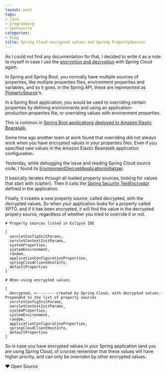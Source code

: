 ```yaml
---
layout: post
tags:
- java
- programming
- opensource
categories:
- blog
title: Spring Cloud encrypted values and Spring PropertySources
---
```


As I could not find any documentation for that, I decided to write it as a note to myself
in case I use the
[encryption and decryption](https://cloud.spring.io/spring-cloud-config/spring-cloud-config.html#_encryption_and_decryption)
with Spring Cloud again.

In Spring and Spring Boot, you normally have multiple sources of properties, like multiple
properties files, environment properties and variables, and so it goes. In the Spring API,
these are represented as
[PropertySource](http://docs.spring.io/spring/docs/current/javadoc-api/org/springframework/context/annotation/PropertySource.html)'s.

In a Spring Boot application, you would be used to overriding certain properties
by defining environments and using an application-production.properties file, or
overriding values with environment properties.

This is common in
[Spring Boot applications deployed to Amazon Elastic Beanstalk](https://aws.amazon.com/blogs/devops/deploying-a-spring-boot-application-on-aws-using-aws-elastic-beanstalk/).

Some time ago another team at work found that overriding did not always work when you have
encrypted values in your properties files. Even if you specified new values in the
Amazon Elastic Beanstalk application configuration.

Yesterday, while debugging the issue and reading Spring Cloud source code, I found its
[EnvironmentDecryptApplicationInitializer](https://github.com/spring-cloud/spring-cloud-commons/blob/9675df02f6a2c01766711f7dee3c4d2818b7d716/spring-cloud-context/src/main/java/org/springframework/cloud/bootstrap/encrypt/EnvironmentDecryptApplicationInitializer.java#L44).

It basically iterates through all loaded property sources, looking for values that start with
{cipher}. Then it calls the
[Spring Security TextEncryptor](http://docs.spring.io/spring-security/site/docs/current/apidocs/org/springframework/security/crypto/encrypt/TextEncryptor.html)
defined in the application.

Finally, it creates a new property source, called decrypted, with the decrypted values. So when
your application looks for a property called XPTO, and if it has been encrypted, it will
find the value in the decrypted propery source, regardless of whether you tried to override it or
not.

```shell
# Property sources listed in Eclipse IDE

[
  servletConfigInitParams,
  servletContextInitParams,
  systemProperties,
  systemEnvironment,
  random,
  applicationConfigurationProperties,
  springCloudClientHostInfo,
  defaultProperties
]

# When using encrypted values

[
  decrypted, <-------- created by Spring Cloud, with decrypted values. Prepended to the list of property sources
  servletConfigInitParams,
  servletContextInitParams,
  systemProperties,
  systemEnvironment,
  random,
  applicationConfigurationProperties,
  springCloudClientHostInfo,
  defaultProperties
]
```

So in case you have encrypted values in your Spring application (and you are using Spring Cloud, 
of course) remember that these values will have higher priority, and can only be overriden by other
encrypted values.

&hearts; Open Source
